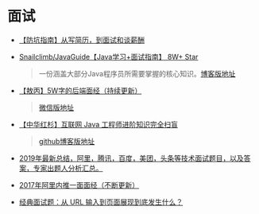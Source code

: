 # 面试
* [【防坑指南】从写简历，到面试和谈薪酬](https://mp.weixin.qq.com/s?__biz=MzI4Njg5MDA5NA==&mid=2247486916&idx=1&sn=887a3ee2b5a17bc4a773d2af823de954)
* [Snailclimb/JavaGuide【Java学习+面试指南】 8W+ Star](https://github.com/Snailclimb/JavaGuide)
  > 一份涵盖大部分Java程序员所需要掌握的核心知识。[博客版地址](https://snailclimb.top/JavaGuide/#/)
* [【敖丙】5W字的后端面经（持续更新）](https://juejin.im/post/5ec0ff4a6fb9a043271c76e9)
  > [微信版地址](https://mp.weixin.qq.com/s/gBr3UfC1HRcw4U-ZMmtRaQ)

* [【中华红杉】互联网 Java 工程师进阶知识完全扫盲](https://github.com/doocs/advanced-java)
  > [github博客版地址](https://doocs.github.io/advanced-java/)
  
* [2019年最新总结，阿里，腾讯，百度，美团，头条等技术面试题目，以及答案，专家出题人分析汇总。](https://github.com/0voice/interview_internal_reference)  
* [2017年阿里内推一面面经（不断更新）](https://juejin.im/post/58cfb1da128fe1006c9b36a1)
* [经典面试题：从 URL 输入到页面展现到底发生什么？](https://yq.aliyun.com/articles/691698)
